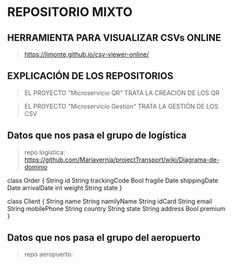 # REPOSITORIO MIXTO

## HERRAMIENTA PARA VISUALIZAR CSVs ONLINE
> https://limonte.github.io/csv-viewer-online/

## EXPLICACIÓN DE LOS REPOSITORIOS
> EL PROYECTO "Microservicio QR" TRATA LA CREACIÓN DE LOS QR

>EL PROYECTO "Microservicio Gestión" TRATA LA GESTIÓN DE LOS CSV

## Datos que nos pasa el grupo de logística
> repo logística: https://github.com/Mariavernia/projectTransport/wiki/Diagrama-de-dominio

class Order {
String id
String trackingCode
Bool fragile
Date shippingDate
Date arrivalDate
int weight
String state
}

class Client {
String name
String namilyName
String idCard
String email
String mobilePhone
String country
String state
String address
Bool premium
}

## Datos que nos pasa el grupo del aeropuerto
> repo aeropuerto: 